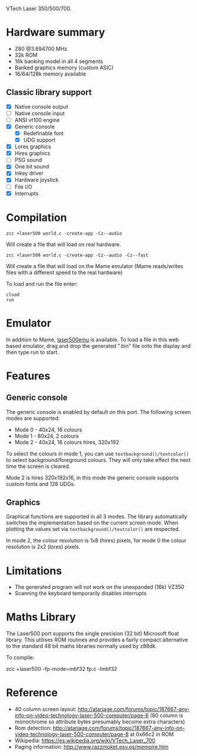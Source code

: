 VTech Laser 350/500/700.

# Hardware summary

* Z80 @3.694700 MHz
* 32k ROM
* 16k banking model in all 4 segments
* Banked graphics memory (custom ASIC)
* 16/64/128k memory available

## Classic library support

* [x] Native console output
* [ ] Native console input
* [ ] ANSI vt100 engine
* [x] Generic console
    * [x] Redefinable font 
    * [x] UDG support
* [x] Lores graphics
* [x] Hires graphics
* [ ] PSG sound
* [x] One bit sound
* [x] Inkey driver
* [x] Hardware joystick
* [ ] File I/O
* [x] Interrupts

# Compilation

    zcc +laser500 world.c -create-app -Cz--audio

Will create a file that will load on real hardware.

    zcc +laser500 world.c -create-app -Cz--audio -Cz--fast

Will create a file that will load on the Mame emulator (Mame reads/writes files with a different speed to the real hardware)

To load and run the file enter:

    cload
    run

# Emulator

In addition to Mame, [laser500emu](https://nippur72.github.io/laser500emu/) is available. To load a file in this web based emulator, drag and drop the generated ".bin" file onto the display and then type run to start.


# Features

## Generic console

The generic console is enabled by default on this port. The following screen modes are supported:

* Mode 0 - 40x24, 16 colours
* Mode 1 - 80x24, 2 colours
* Mode 2 - 40x24, 16 colours hires, 320x192

To select the colours in mode 1, you can use `textbackground()/textcolor()` to select background/foreground colours. They will only take effect the next time the screen is cleared.

Mode 2 is hires 320x192x16, in this mode the generic console supports custom fonts and 128 UDGs.

## Graphics

Graphical functions are supported in all 3 modes. The library automatically switches the implementation based on the current screen mode. When plotting the values set via `textbackground()/textcolor()` are respected.

In mode 2, the colour resolution is 1x8 (hires) pixels, for mode 0 the colour resolution is 2x2 (lores) pixels.

# Limitations

* The generated program will not work on the unexpanded (16k) VZ350
* Scanning the keyboard temporarily disables interrupts

# Maths Library

The Laser500 port supports the single precision (32 bit) Microsoft float library. This utilises ROM routines and provides a fairly compact alternative to the standard 48 bit maths libraries normally used by z88dk.

To compile:

   zcc +laser500 -fp-mode=mbf32 fp.c -lmbf32


# Reference

* 40 column screen layout: http://atariage.com/forums/topic/187667-any-info-on-video-technology-laser-500-computer/page-6 (80 column is monochrome so attribute bytes presumably become extra characters)
* Rom detection: http://atariage.com/forums/topic/187667-any-info-on-video-technology-laser-500-computer/page-8 at 0x66c2 in ROM
* Wikipedia: https://es.wikipedia.org/wiki/VTech_Laser_700
* Paging information: http://www.razzmoket.esy.es/memoire.htm